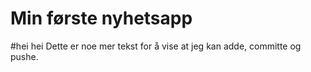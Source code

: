Min første nyhetsapp
====================

#hei hei
Dette er noe mer tekst for å vise at jeg kan adde, committe og pushe.
